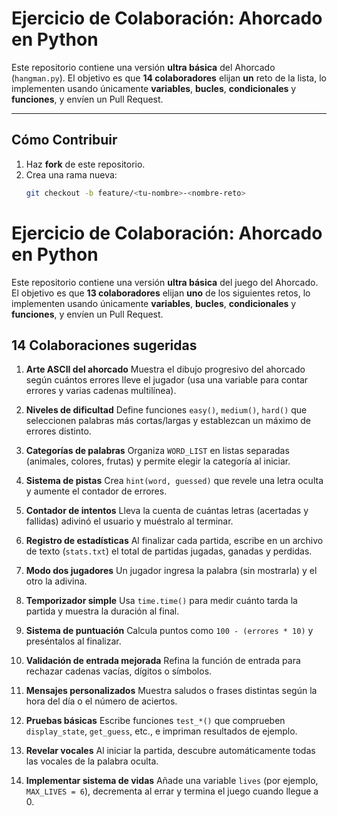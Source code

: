 # Ejercicio de Colaboración: Ahorcado en Python

Este repositorio contiene una versión **ultra básica** del Ahorcado (`hangman.py`). El objetivo es que **14 colaboradores** elijan **un** reto de la lista, lo implementen usando únicamente **variables**, **bucles**, **condicionales** y **funciones**, y envíen un Pull Request.

---

## Cómo Contribuir

1. Haz **fork** de este repositorio.
2. Crea una rama nueva:
   ```bash
   git checkout -b feature/<tu-nombre>-<nombre-reto>

# Ejercicio de Colaboración: Ahorcado en Python

Este repositorio contiene una versión **ultra básica** del juego del Ahorcado. El objetivo es que **13 colaboradores** elijan **uno** de los siguientes retos, lo implementen usando únicamente **variables**, **bucles**, **condicionales** y **funciones**, y envíen un Pull Request.

## 14 Colaboraciones sugeridas

1. **Arte ASCII del ahorcado**
   Muestra el dibujo progresivo del ahorcado según cuántos errores lleve el jugador (usa una variable para contar errores y varias cadenas multilínea).

2. **Niveles de dificultad**
   Define funciones `easy()`, `medium()`, `hard()` que seleccionen palabras más cortas/largas y establezcan un máximo de errores distinto.

3. **Categorías de palabras**
   Organiza `WORD_LIST` en listas separadas (animales, colores, frutas) y permite elegir la categoría al iniciar.

4. **Sistema de pistas**
   Crea `hint(word, guessed)` que revele una letra oculta y aumente el contador de errores.

5. **Contador de intentos**
   Lleva la cuenta de cuántas letras (acertadas y fallidas) adivinó el usuario y muéstralo al terminar.

6. **Registro de estadísticas**
   Al finalizar cada partida, escribe en un archivo de texto (`stats.txt`) el total de partidas jugadas, ganadas y perdidas.

7. **Modo dos jugadores**
   Un jugador ingresa la palabra (sin mostrarla) y el otro la adivina.

8. **Temporizador simple**
   Usa `time.time()` para medir cuánto tarda la partida y muestra la duración al final.

9. **Sistema de puntuación**
   Calcula puntos como `100 - (errores * 10)` y preséntalos al finalizar.

10. **Validación de entrada mejorada**
    Refina la función de entrada para rechazar cadenas vacías, dígitos o símbolos.

11. **Mensajes personalizados**
    Muestra saludos o frases distintas según la hora del día o el número de aciertos.

12. **Pruebas básicas**
    Escribe funciones `test_*()` que comprueben `display_state`, `get_guess`, etc., e impriman resultados de ejemplo.

13. **Revelar vocales**
    Al iniciar la partida, descubre automáticamente todas las vocales de la palabra oculta.

14. **Implementar sistema de vidas**
    Añade una variable `lives` (por ejemplo, `MAX_LIVES = 6`), decrementa al errar y termina el juego cuando llegue a 0.